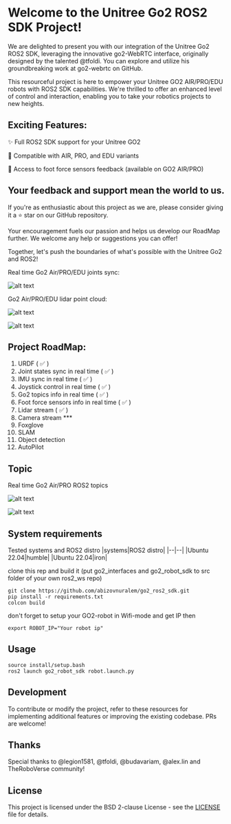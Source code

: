 # Welcome to the Unitree Go2 ROS2 SDK Project!

We are delighted to present you with our integration of the Unitree Go2 ROS2 SDK, leveraging the innovative go2-WebRTC interface, originally designed by the talented @tfoldi. You can explore and utilize his groundbreaking work at go2-webrtc on GitHub.

This resourceful project is here to empower your Unitree GO2 AIR/PRO/EDU robots with ROS2 SDK capabilities. We're thrilled to offer an enhanced level of control and interaction, enabling you to take your robotics projects to new heights.

## Exciting Features:

:sparkles: Full ROS2 SDK support for your Unitree GO2

:robot: Compatible with AIR, PRO, and EDU variants

:footprints: Access to foot force sensors feedback (available on GO2 AIR/PRO)

## Your feedback and support mean the world to us. 

If you're as enthusiastic about this project as we are, please consider giving it a :star: star on our GitHub repository. 

Your encouragement fuels our passion and helps us develop our RoadMap further. We welcome any help or suggestions you can offer!

Together, let's push the boundaries of what's possible with the Unitree Go2 and ROS2!

Real time Go2 Air/PRO/EDU joints sync:

![alt text](https://github.com/abizovnuralem/go2_ros2_sdk/blob/master/go2.gif?raw=true)

Go2 Air/PRO/EDU lidar point cloud:

![alt text](https://github.com/abizovnuralem/go2_ros2_sdk/blob/master/go2_lidar_3.gif?raw=true)

![alt text](https://github.com/abizovnuralem/go2_ros2_sdk/blob/master/go2_lidar_1.gif?raw=true)


## Project RoadMap:
1. URDF ( :white_check_mark: )
2. Joint states sync in real time ( :white_check_mark: )
3. IMU sync in real time ( :white_check_mark: )
4. Joystick control in real time ( :white_check_mark: )
6. Go2 topics info in real time ( :white_check_mark: )
7. Foot force sensors info in real time ( :white_check_mark: )
8. Lidar stream ( :white_check_mark: )
9. Camera stream ***
10. Foxglove
11. SLAM
12. Object detection
13. AutoPilot

## Topic
Real time Go2 Air/PRO ROS2 topics

![alt text](https://github.com/abizovnuralem/go2_ros2_sdk/blob/master/topics_2.png?raw=true)

![alt text](https://github.com/abizovnuralem/go2_ros2_sdk/blob/master/topics_1.png?raw=true)


## System requirements
Tested systems and ROS2 distro
|systems|ROS2 distro|
|--|--|
|Ubuntu 22.04|humble|
|Ubuntu 22.04|iron|

clone this rep and build it (put go2_interfaces and go2_robot_sdk to src folder of your own ros2_ws repo)
```
git clone https://github.com/abizovnuralem/go2_ros2_sdk.git
pip install -r requirements.txt
colcon build
```

don't forget to setup your GO2-robot in Wifi-mode and get IP
then

```
export ROBOT_IP="Your robot ip"
```

## Usage
```
source install/setup.bash
ros2 launch go2_robot_sdk robot.launch.py
```

## Development

To contribute or modify the project, refer to these resources for implementing additional features or improving the existing codebase. PRs are welcome!


## Thanks
Special thanks to @legion1581, @tfoldi, @budavariam, @alex.lin and TheRoboVerse community!


## License

This project is licensed under the BSD 2-clause License - see the [LICENSE](https://github.com/abizovnuralem/go2_ros2_sdk/blob/master/LICENSE) file for details.